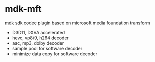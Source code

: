 # mdk-mft
[mdk](https://github.com/wang-bin/mdk-examples) sdk codec plugin based on microsoft media foundation transform

- D3D11, DXVA accelerated
- hevc, vp8/9, h264 decoder
- aac, mp3, dolby decoder
- sample pool for software decoder
- minimize data copy for software decoder
